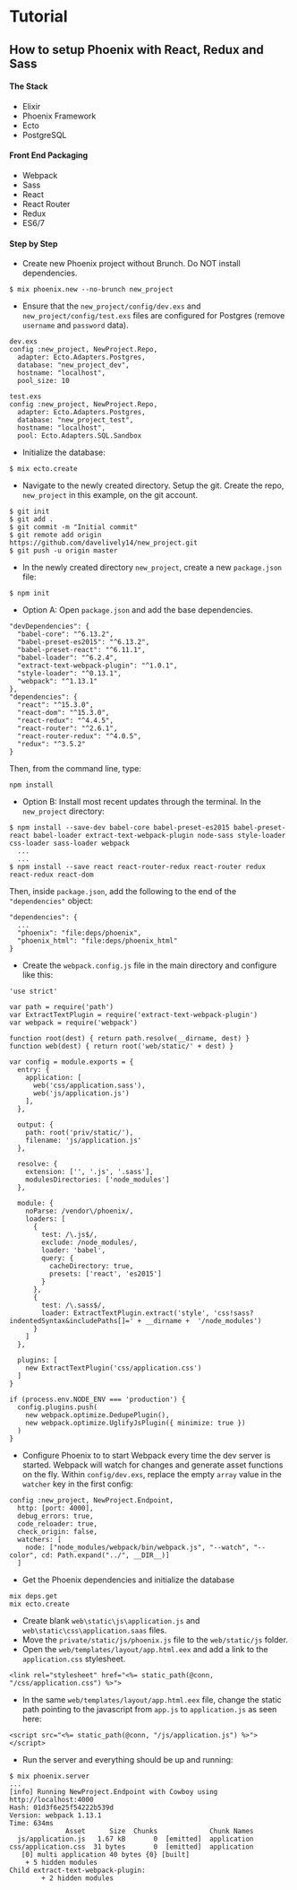 # Tutorial

## How to setup Phoenix with React, Redux and Sass

#### The Stack

  * Elixir
  * Phoenix Framework
  * Ecto
  * PostgreSQL

#### Front End Packaging

  * Webpack
  * Sass
  * React
  * React Router
  * Redux
  * ES6/7

#### Step by Step

* Create new Phoenix project without Brunch. Do NOT install dependencies.
```
$ mix phoenix.new --no-brunch new_project
```
* Ensure that the `new_project/config/dev.exs` and `new_project/config/test.exs` files are configured for Postgres (remove `username` and `password` data).
```
dev.exs
config :new_project, NewProject.Repo,
  adapter: Ecto.Adapters.Postgres,
  database: "new_project_dev",
  hostname: "localhost",
  pool_size: 10
```
```
test.exs
config :new_project, NewProject.Repo,
  adapter: Ecto.Adapters.Postgres,
  database: "new_project_test",
  hostname: "localhost",
  pool: Ecto.Adapters.SQL.Sandbox
```
* Initialize the database:
```
$ mix ecto.create
```
* Navigate to the newly created directory.  Setup the git. Create the repo, `new_project` in this example, on the git account.
```
$ git init
$ git add .
$ git commit -m "Initial commit"
$ git remote add origin https://github.com/davelively14/new_project.git
$ git push -u origin master
```
* In the newly created directory `new_project`, create a new `package.json` file:
```
$ npm init
```
* Option A: Open `package.json` and add the base dependencies.
```
"devDependencies": {
  "babel-core": "^6.13.2",
  "babel-preset-es2015": "^6.13.2",
  "babel-preset-react": "^6.11.1",
  "babel-loader": "^6.2.4",
  "extract-text-webpack-plugin": "^1.0.1",
  "style-loader": "^0.13.1",
  "webpack": "^1.13.1"
},
"dependencies": {
  "react": "^15.3.0",
  "react-dom": "^15.3.0",
  "react-redux": "^4.4.5",
  "react-router": "^2.6.1",
  "react-router-redux": "^4.0.5",
  "redux": "^3.5.2"
}
```
  Then, from the command line, type:
```
npm install
```
* Option B: Install most recent updates through the terminal. In the `new_project` directory:
```
$ npm install --save-dev babel-core babel-preset-es2015 babel-preset-react babel-loader extract-text-webpack-plugin node-sass style-loader css-loader sass-loader webpack
  ...
  ...
$ npm install --save react react-router-redux react-router redux react-redux react-dom
```
  Then, inside `package.json`, add the following to the end of the `"dependencies"` object:
```
"dependencies": {
  ...
  "phoenix": "file:deps/phoenix",
  "phoenix_html": "file:deps/phoenix_html"
}
```
* Create the `webpack.config.js` file in the main directory and configure like this:
```
'use strict'

var path = require('path')
var ExtractTextPlugin = require('extract-text-webpack-plugin')
var webpack = require('webpack')

function root(dest) { return path.resolve(__dirname, dest) }
function web(dest) { return root('web/static/' + dest) }

var config = module.exports = {
  entry: {
    application: [
      web('css/application.sass'),
      web('js/application.js')
    ],
  },

  output: {
    path: root('priv/static/'),
    filename: 'js/application.js'
  },

  resolve: {
    extension: ['', '.js', '.sass'],
    modulesDirectories: ['node_modules']
  },

  module: {
    noParse: /vendor\/phoenix/,
    loaders: [
      {
        test: /\.js$/,
        exclude: /node_modules/,
        loader: 'babel',
        query: {
          cacheDirectory: true,
          presets: ['react', 'es2015']
        }
      },
      {
        test: /\.sass$/,
        loader: ExtractTextPlugin.extract('style', 'css!sass?indentedSyntax&includePaths[]=' + __dirname +  '/node_modules')
      }
    ]
  },

  plugins: [
    new ExtractTextPlugin('css/application.css')
  ]
}

if (process.env.NODE_ENV === 'production') {
  config.plugins.push(
    new webpack.optimize.DedupePlugin(),
    new webpack.optimize.UglifyJsPlugin({ minimize: true })
  )
}
```
* Configure Phoenix to to start Webpack every time the dev server is started. Webpack will watch for changes and generate asset functions on the fly. Within `config/dev.exs`, replace the empty `array` value in the `watcher` key in the first config:
```
config :new_project, NewProject.Endpoint,
  http: [port: 4000],
  debug_errors: true,
  code_reloader: true,
  check_origin: false,
  watchers: [
    node: ["node_modules/webpack/bin/webpack.js", "--watch", "--color", cd: Path.expand("../", __DIR__)]
  ]
```
* Get the Phoenix dependencies and initialize the database
```
mix deps.get
mix ecto.create
```
* Create blank `web\static\js\application.js` and `web\static\css\application.saas` files.
* Move the `private/static/js/phoenix.js` file to the `web/static/js` folder.
* Open the `web/templates/layout/app.html.eex` and add a link to the `application.css` stylesheet.
```
<link rel="stylesheet" href="<%= static_path(@conn, "/css/application.css") %>">
```
* In the same `web/templates/layout/app.html.eex` file, change the static path pointing to the javascript from `app.js` to `application.js` as seen here:
```
<script src="<%= static_path(@conn, "/js/application.js") %>"></script>
```
* Run the server and everything should be up and running:
```
$ mix phoenix.server
...
[info] Running NewProject.Endpoint with Cowboy using http://localhost:4000
Hash: 01d3f6e25f54222b539d
Version: webpack 1.13.1
Time: 634ms
              Asset      Size  Chunks             Chunk Names
  js/application.js   1.67 kB       0  [emitted]  application
css/application.css  31 bytes       0  [emitted]  application
   [0] multi application 40 bytes {0} [built]
    + 5 hidden modules
Child extract-text-webpack-plugin:
        + 2 hidden modules
```
